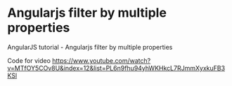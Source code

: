 # Angularjs filter by multiple properties
AngularJS tutorial - Angularjs filter by multiple properties

Code for video https://www.youtube.com/watch?v=MTfOY5COv8U&index=12&list=PL6n9fhu94yhWKHkcL7RJmmXyxkuFB3KSl
